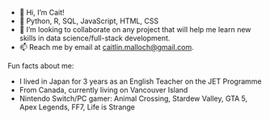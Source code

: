 - 👋 Hi, I’m Cait!
- 🌱 Python, R, SQL, JavaScript, HTML, CSS
- 💞️ I’m looking to collaborate on any project that will help me learn new skills in data science/full-stack development. 
- 📫 Reach me by email at caitlin.malloch@gmail.com. 

Fun facts about me:
- I lived in Japan for 3 years as an English Teacher on the JET Programme
- From Canada, currently living on Vancouver Island
- Nintendo Switch/PC gamer: Animal Crossing, Stardew Valley, GTA 5, Apex Legends, FF7, Life is Strange
